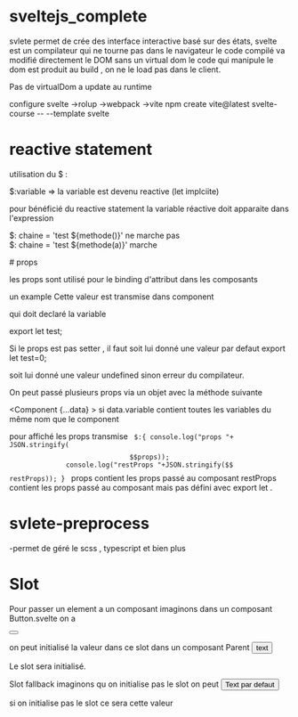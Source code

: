 # sveltejs_complete

svlete permet de crée des interface interactive basé sur des états,
svelte est un compilateur qui ne tourne pas dans le navigateur
le code compilé va modifié directement le DOM sans un virtual dom
le code qui manipule le dom est produit au build , on ne le load pas dans le client. 

Pas de virtualDom a update au runtime

configure svelte 
->rolup
->webpack
->vite
npm create vite@latest svelte-course -- --template svelte 


# reactive statement

utilisation du $ :
<p>$:variable => la variable est devenu reactive (let implciite)</p>

pour bénéficié du reactive statement la variable réactive doit apparaite dans l'expression
<p>
$: chaine = 'test ${methode()}' ne marche pas <br/>
$: chaine = 'test ${methode(a)}' marche 
</p>
# props 

les props sont utilisé pour le binding d'attribut dans les composants

un example <Component test={valeur} />
Cette valeur est transmise dans component

qui doit declaré la variable

export let test;

Si le props est pas setter , il faut soit lui donné une valeur par defaut 
export let test=0;

soit lui donné une valeur undefined sinon erreur du compilateur.

On peut passé plusieurs props via un objet avec la méthode suivante

<Component {...data} >
si data.variable contient toutes les variables du même nom que le component

pour affiché les props transmise 
<code>
 $:{
      console.log("props "+ JSON.stringify($$props));
      console.log("restProps "+JSON.stringify($$restProps));
    }
</code>
props contient les props passé au composant
restProps contient les props passé au composant mais pas défini avec export let .

# svlete-preprocess
-permet de géré le scss , typescript et bien plus 


# Slot

Pour passer un element a un composant imaginons dans un composant Button.svelte 
on a 

<button><slot/></button>

on peut initialisé la valeur dans ce slot dans un composant Parent
<Button>text</Button>

Le slot sera initialisé.

Slot fallback imaginons qu on initialise pas le slot on peut
<button><slot>Text par defaut </slot></button>

si on initialise pas le slot ce sera cette valeur

